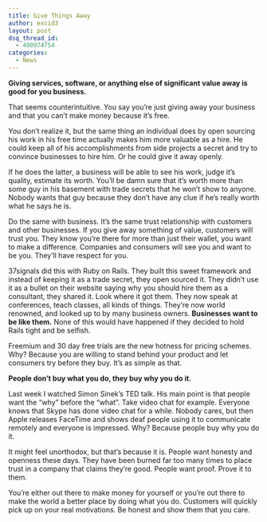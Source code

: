 ```yaml
---
title: Give Things Away
author: excid3
layout: post
dsq_thread_id:
  - 490974754
categories:
  - News
---
```

**Giving services, software, or anything else of significant value away is good for you business.**

That seems counterintuitive. You say you’re just giving away your business and that you can’t make money because it’s free.

You don’t realize it, but the same thing an individual does by open sourcing his work in his free time actually makes him more valuable as a hire. He could keep all of his accomplishments from side projects a secret and try to convince businesses to hire him. Or he could give it away openly.

If he does the latter, a business will be able to see his work, judge it’s quality, estimate its worth. You’ll be damn sure that it’s worth more than some guy in his basement with trade secrets that he won’t show to anyone. Nobody wants that guy because they don’t have any clue if he’s really worth what he says he is.

Do the same with business. It’s the same trust relationship with customers and other businesses. If you give away something of value, customers will trust you. They know you’re there for more than just their wallet, you want to make a difference. Companies and consumers will see you and want to be you. They’ll have respect for you.

37signals did this with Ruby on Rails. They built this sweet framework and instead of keeping it as a trade secret, they open sourced it. They didn’t use it as a bullet on their website saying why you should hire them as a consultant, they shared it. Look where it got them. They now speak at conferences, teach classes, all kinds of things. They’re now world renowned, and looked up to by many business owners. **Businesses want to be like them.** None of this would have happened if they decided to hold Rails tight and be selfish.

Freemium and 30 day free trials are the new hotness for pricing schemes. Why? Because you are willing to stand behind your product and let consumers try before they buy. It’s as simple as that.

**People don’t buy what you do, they buy why you do it.**

Last week I watched Simon Sinek’s TED talk. His main point is that people want the “why” before the “what”. Take video chat for example. Everyone knows that Skype has done video chat for a while. Nobody cares, but then Apple releases FaceTime and shows deaf people using it to communicate remotely and everyone is impressed. Why? Because people buy why you do it.

It might feel unorthodox, but that’s because it is. People want honesty and openness these days. They have been burned far too many times to place trust in a company that claims they’re good. People want proof. Prove it to them.

You’re either out there to make money for yourself or you’re out there to make the world a better place by doing what you do. Customers will quickly pick up on your real motivations. Be honest and show them that you care.